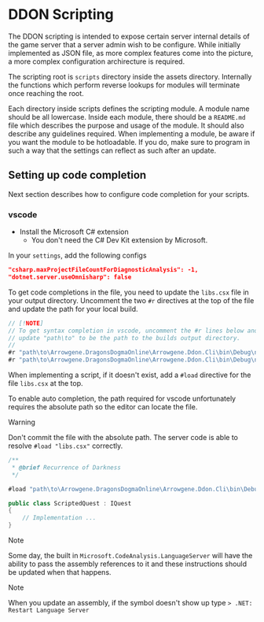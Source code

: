 # DDON Scripting

The DDON scripting is intended to expose certain server internal details of the game server that a server admin wish to be configure. While initially implemented as JSON file, as more complex features come into the picture, a more complex configuration archirecture is required.

The scripting root is `scripts` directory inside the assets directory. Internally the functions which perform reverse lookups for modules will
terminate once reaching the root.

Each directory inside scripts defines the scripting module. A module name should be all lowercase. Inside each module, there should be a `README.md` file which describes the purpose and usage of the module. It should also describe any guidelines required. When implementing a module, be aware if you want the module to be hotloadable. If you do, make sure to program in such a way that the settings can reflect as such after an update.

## Setting up code completion

Next section describes how to configure code completion for your scripts.

### vscode

- Install the Microsoft C# extension
  - You don't need the C# Dev Kit extension by Microsoft.

In your `settings`, add the following configs
```json
"csharp.maxProjectFileCountForDiagnosticAnalysis": -1,
"dotnet.server.useOmnisharp": false
```

To get code completions in the file, you need to update the `libs.csx` file in your output directory. Uncomment the two `#r` directives at the top of the file and update the path for your local build.

```csharp
// [!NOTE]
// To get syntax completion in vscode, uncomment the #r lines below and
// update "path\to" to be the path to the builds output directory.
//
#r "path\to\Arrowgene.DragonsDogmaOnline\Arrowgene.Ddon.Cli\bin\Debug\net9.0\Arrowgene.Ddon.Shared.dll"
#r "path\to\Arrowgene.DragonsDogmaOnline\Arrowgene.Ddon.Cli\bin\Debug\net9.0\Arrowgene.Ddon.GameServer.dll"
```

When implementing a script, if it doesn't exist, add a `#load` directive for the file `libs.csx` at the top.

To enable auto completion, the path required for vscode unfortunately requires the absolute path so the editor can locate the file.
> [!WARNING]
> Don't commit the file with the absolute path. The server code is able to resolve `#load "libs.csx"` correctly.

```csharp
/**
 * @brief Recurrence of Darkness
 */

#load "path\to\Arrowgene.DragonsDogmaOnline\Arrowgene.Ddon.Cli\bin\Debug\net9.0\Files\Assets\scripts\libs.csx"

public class ScriptedQuest : IQuest
{
    // Implementation ...
}
```

> [!NOTE]
> Some day, the built in `Microsoft.CodeAnalysis.LanguageServer` will have the ability to pass the assembly references to it and these instructions should be updated when that happens.

> [!NOTE]
> When you update an assembly, if the symbol doesn't show up type `> .NET: Restart Language Server`